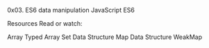 0x03. ES6 data manipulation
JavaScript
ES6

Resources
Read or watch:

Array
Typed Array
Set Data Structure
Map Data Structure
WeakMap

